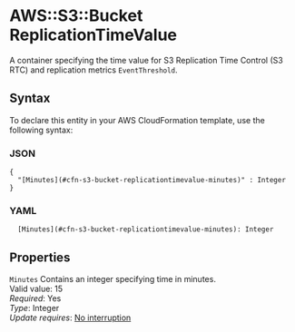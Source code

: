 # AWS::S3::Bucket ReplicationTimeValue<a name="aws-properties-s3-bucket-replicationtimevalue"></a>

 A container specifying the time value for S3 Replication Time Control \(S3 RTC\) and replication metrics `EventThreshold`\. 

## Syntax<a name="aws-properties-s3-bucket-replicationtimevalue-syntax"></a>

To declare this entity in your AWS CloudFormation template, use the following syntax:

### JSON<a name="aws-properties-s3-bucket-replicationtimevalue-syntax.json"></a>

```
{
  "[Minutes](#cfn-s3-bucket-replicationtimevalue-minutes)" : Integer
}
```

### YAML<a name="aws-properties-s3-bucket-replicationtimevalue-syntax.yaml"></a>

```
  [Minutes](#cfn-s3-bucket-replicationtimevalue-minutes): Integer
```

## Properties<a name="aws-properties-s3-bucket-replicationtimevalue-properties"></a>

`Minutes`  <a name="cfn-s3-bucket-replicationtimevalue-minutes"></a>
 Contains an integer specifying time in minutes\.   
 Valid value: 15  
*Required*: Yes  
*Type*: Integer  
*Update requires*: [No interruption](https://docs.aws.amazon.com/AWSCloudFormation/latest/UserGuide/using-cfn-updating-stacks-update-behaviors.html#update-no-interrupt)
